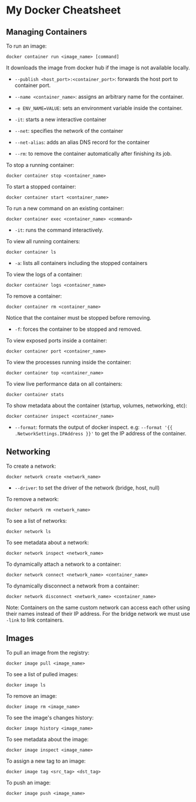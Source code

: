 # My Docker Cheatsheet

## Managing Containers

To run an image:

```
docker container run <image_name> [command]
```

It downloads the image from docker hub if the image is not available locally.

- `--publish <host_port>:<container_port>`: forwards the host port to container port.

- `--name <container_name>`: assigns an arbitrary name for the container.

- `-e ENV_NAME=VALUE`: sets an environment variable inside the container.

- `-it`: starts a new interactive container

- `--net`: specifies the network of the container

- `--net-alias`: adds an alias DNS record  for the container

- `--rm`: to remove the container automatically after finishing its job.

To stop a running container:

```
docker container stop <container_name>
```

To start a stopped container:

```
docker container start <container_name>
```

To run a new command on an existing container:

```
docker container exec <container_name> <command>
```

- `-it`: runs the command interactively.

To view all running containers:

```
docker container ls
```

- `-a`: lists all containers including the stopped containers

To view the logs of a container:

```
docker container logs <container_name>
```

To remove a container:

```
docker container rm <container_name>
```

Notice that the container must be stopped before removing.

- `-f`: forces the container to be stopped and removed.

To view exposed ports inside a container:

```
docker container port <container_name>
```

To view the processes running inside the container:

```
docker container top <container_name>
```

To view live performance data on all containers:

```
docker container stats 
```

To show metadata about the container (startup, volumes, networking, etc):

```
docker container inspect <container_name>
```

- `--format`: formats the output of docker inspect. e.g: `--format '{{ .NetworkSettings.IPAddress }}'` to get the IP address of the container.

## Networking

To create a network:

```
docker network create <network_name>
```

- `--driver`: to set the driver of the network (bridge, host, null)

To remove a network:

```
docker network rm <network_name>
```



To see a list of networks:

```
docker network ls
```

To see metadata about a network:

```
docker network inspect <network_name>
```

To dynamically attach a network to a container:

```
docker network connect <network_name> <container_name>
```

To dynamically disconnect a network from a container:

```
docker network disconnect <network_name> <container_name>
```

Note: Containers on the same custom network can access each other using their names instead of their IP address. For the bridge network we must use `-link` to link containers.

## Images

To pull an image from the registry:

```
docker image pull <image_name>
```

To see a list of pulled images:

```
docker image ls
```

To remove an image:

```
docker image rm <image_name>
```

To see the image's changes history:

```
docker image history <image_name>
```

To see metadata about the image:

```
docker image inspect <image_name> 
```

To assign a new tag to an image:

```
docker image tag <src_tag> <dst_tag>
```

To push an image:

```
docker image push <image_name>
```
